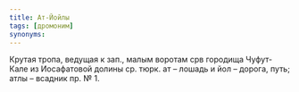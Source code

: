 ```yaml
---
title: Ат-Йойлы
tags: [дромоним]
synonyms:
---
```


Крутая тропа, ведущая к зап., малым воротам срв городища Чуфут-Кале из
Иосафатовой долины ср. тюрк. ат – лошадь и йол – дорога, путь; атлы – всадник
пр. № 1.
